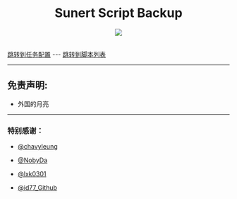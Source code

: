
<div align="center"> 
<h1 align="center">Sunert Script Backup</h1>
<img src="https://pic.baike.soso.com/ugc/baikepic2/0/ori-20210324093111-1810872871_png_600_424_76395.jpg">
</div>

<br>

[跳转到任务配置](https://github.com/JamieChin2020/Sunert-Script-Backup/tree/master/TaskConf) --- [跳转到脚本列表](https://github.com/JamieChin2020/Sunert-Script-Backup/tree/master/Task)

***

## 免责声明: 

* 外国的月亮

---

### 特别感谢：

  * [@chavyleung](https://github.com/chavyleung)

  * [@NobyDa](https://github.com/NobyDa)

  * [@lxk0301](https://github.com/lxk0301)

  * [@id77_Github](https://github.com/id77)
